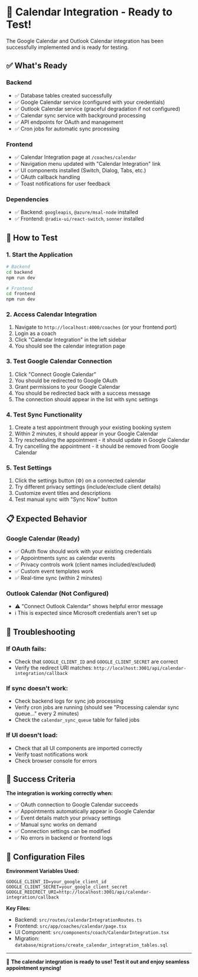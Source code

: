# 🚀 Calendar Integration - Ready to Test!

The Google Calendar and Outlook Calendar integration has been successfully implemented and is ready for testing.

## ✅ What's Ready

### **Backend**
- ✅ Database tables created successfully
- ✅ Google Calendar service (configured with your credentials)
- ✅ Outlook Calendar service (graceful degradation if not configured)
- ✅ Calendar sync service with background processing
- ✅ API endpoints for OAuth and management
- ✅ Cron jobs for automatic sync processing

### **Frontend**
- ✅ Calendar Integration page at `/coaches/calendar`
- ✅ Navigation menu updated with "Calendar Integration" link
- ✅ UI components installed (Switch, Dialog, Tabs, etc.)
- ✅ OAuth callback handling
- ✅ Toast notifications for user feedback

### **Dependencies**
- ✅ Backend: `googleapis`, `@azure/msal-node` installed
- ✅ Frontend: `@radix-ui/react-switch`, `sonner` installed

## 🧪 How to Test

### **1. Start the Application**
```bash
# Backend
cd backend
npm run dev

# Frontend
cd frontend
npm run dev
```

### **2. Access Calendar Integration**
1. Navigate to `http://localhost:4000/coaches` (or your frontend port)
2. Login as a coach
3. Click "Calendar Integration" in the left sidebar
4. You should see the calendar integration page

### **3. Test Google Calendar Connection**
1. Click "Connect Google Calendar"
2. You should be redirected to Google OAuth
3. Grant permissions to your Google Calendar
4. You should be redirected back with a success message
5. The connection should appear in the list with sync settings

### **4. Test Sync Functionality**
1. Create a test appointment through your existing booking system
2. Within 2 minutes, it should appear in your Google Calendar
3. Try rescheduling the appointment - it should update in Google Calendar
4. Try cancelling the appointment - it should be removed from Google Calendar

### **5. Test Settings**
1. Click the settings button (⚙️) on a connected calendar
2. Try different privacy settings (include/exclude client details)
3. Customize event titles and descriptions
4. Test manual sync with "Sync Now" button

## 📋 Expected Behavior

### **Google Calendar (Ready)**
- ✅ OAuth flow should work with your existing credentials
- ✅ Appointments sync as calendar events
- ✅ Privacy controls work (client names included/excluded)
- ✅ Custom event templates work
- ✅ Real-time sync (within 2 minutes)

### **Outlook Calendar (Not Configured)**
- ⚠️ "Connect Outlook Calendar" shows helpful error message
- ℹ️ This is expected since Microsoft credentials aren't set up

## 🐛 Troubleshooting

### **If OAuth fails:**
- Check that `GOOGLE_CLIENT_ID` and `GOOGLE_CLIENT_SECRET` are correct
- Verify the redirect URI matches: `http://localhost:3001/api/calendar-integration/callback`

### **If sync doesn't work:**
- Check backend logs for sync job processing
- Verify cron jobs are running (should see "Processing calendar sync queue..." every 2 minutes)
- Check the `calendar_sync_queue` table for failed jobs

### **If UI doesn't load:**
- Check that all UI components are imported correctly
- Verify toast notifications work
- Check browser console for errors

## 🎯 Success Criteria

**The integration is working correctly when:**
- ✅ OAuth connection to Google Calendar succeeds
- ✅ Appointments automatically appear in Google Calendar
- ✅ Event details match your privacy settings
- ✅ Manual sync works on demand
- ✅ Connection settings can be modified
- ✅ No errors in backend or frontend logs

## 🔧 Configuration Files

**Environment Variables Used:**
```env
GOOGLE_CLIENT_ID=your_google_client_id
GOOGLE_CLIENT_SECRET=your_google_client_secret
GOOGLE_REDIRECT_URI=http://localhost:3001/api/calendar-integration/callback
```

**Key Files:**
- Backend: `src/routes/calendarIntegrationRoutes.ts`
- Frontend: `src/app/coaches/calendar/page.tsx`
- UI Component: `src/components/coach/CalendarIntegration.tsx`
- Migration: `database/migrations/create_calendar_integration_tables.sql`

---

🎉 **The calendar integration is ready to use! Test it out and enjoy seamless appointment syncing!**